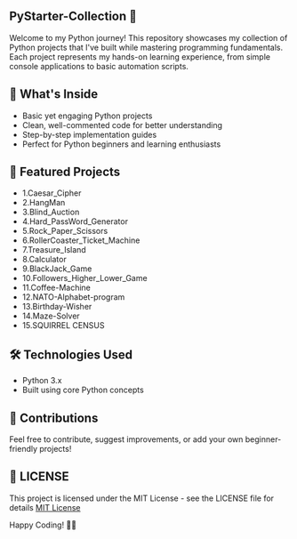## PyStarter-Collection  🚀
Welcome to my Python journey! This repository showcases my collection of Python projects that I've built while mastering programming fundamentals. Each project represents my hands-on learning experience, from simple console applications to basic automation scripts. 

## 🎯 What's Inside
- Basic yet engaging Python projects
- Clean, well-commented code for better understanding
- Step-by-step implementation guides
- Perfect for Python beginners and learning enthusiasts

## 🌟 Featured Projects
- 1.Caesar_Cipher
- 2.HangMan
- 3.Blind_Auction
- 4.Hard_PassWord_Generator
- 5.Rock_Paper_Scissors
- 6.RollerCoaster_Ticket_Machine
- 7.Treasure_Island
- 8.Calculator
- 9.BlackJack_Game
- 10.Followers_Higher_Lower_Game
- 11.Coffee-Machine
- 12.NATO-Alphabet-program
- 13.Birthday-Wisher
- 14.Maze-Solver
- 15.SQUIRREL CENSUS

## 🛠️ Technologies Used
- Python 3.x
- Built using core Python concepts

## 🤝 Contributions
Feel free to contribute, suggest improvements, or add your own beginner-friendly projects!


## 📝 LICENSE
This project is licensed under the MIT License - see the LICENSE file for details
[MIT License](LICENSE)

Happy Coding! 🐍✨
